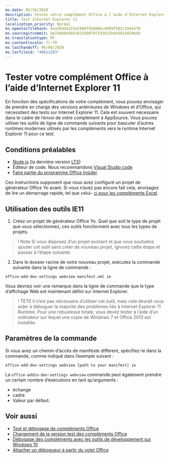 ```yaml
---
ms.date: 05/16/2020
description: Testez votre complément Office à l’aide d’Internet Explorer 11.
title: Test Internet Explorer 11
localization_priority: Normal
ms.openlocfilehash: 4ea2b4da153e2908f928086cd4997502c194e578
ms.sourcegitcommit: be23b68eb661015508797333915b44381dd29bdb
ms.translationtype: MT
ms.contentlocale: fr-FR
ms.lasthandoff: 06/08/2020
ms.locfileid: "44611203"
---
```

# <a name="test-your-office-add-in-using-internet-explorer-11"></a>Tester votre complément Office à l’aide d’Internet Explorer 11

En fonction des spécifications de votre complément, vous pouvez envisager de prendre en charge des versions antérieures de Windows et d’Office, qui nécessitent des tests sur Internet Explorer 11. Cela est souvent nécessaire dans le cadre de l’envoi de votre complément à AppSource. Vous pouvez utiliser les outils de ligne de commande suivants pour basculer d’autres runtimes modernes utilisés par les compléments vers le runtime Internet Explorer 11 pour ce test.

## <a name="pre-requisites"></a>Conditions préalables

- [Node.js](https://nodejs.org/) (la dernière version [LTS](https://nodejs.org/about/releases))
- Éditeur de code. Nous recommandons [Visual Studio code](https://code.visualstudio.com/)
- [Faire partie du programme Office Insider](https://insider.office.com)

Ces instructions supposent que vous avez configuré un projet de générateur Office Yo avant. Si vous n’avez pas encore fait cela, envisagez de lire un démarrage rapide, tel que celui- [ci pour les compléments Excel](../quickstarts/excel-quickstart-jquery.md).

## <a name="using-ie11-tooling"></a>Utilisation des outils IE11

1. Créez un projet de générateur Office Yo. Quel que soit le type de projet que vous sélectionnez, ces outils fonctionnent avec tous les types de projets.

> ! Note Si vous disposez d’un projet existant et que vous souhaitez ajouter cet outil sans créer de nouveau projet, ignorez cette étape et passez à l’étape suivante. 

2. Dans le dossier racine de votre nouveau projet, exécutez la commande suivante dans la ligne de commande :

```command&nbsp;line
office-add-dev-settings webview manifest.xml ie
```
Vous devriez voir une remarque dans la ligne de commande que le type d’affichage Web est maintenant défini sur Internet Explorer.

> ! TETE Il n’est pas nécessaire d’utiliser cet outil, mais cela devrait vous aider à déboguer la majorité des problèmes liés à Internet Explorer 11 Runtime. Pour une robustesse totale, vous devez tester à l’aide d’un ordinateur sur lequel une copie de Windows 7 et Office 2013 est installée.

## <a name="command-settings"></a>Paramètres de la commande

Si vous avez un chemin d’accès de manifeste différent, spécifiez-le dans la commande, comme indiqué dans l’exemple suivant :

`office-add-dev-settings webview [path to your manifest] ie`

La `office-addin-dev-settings webview` commande peut également prendre un certain nombre d’exécutions en tant qu’arguments :

- échange
- cadre
- Valeur par défaut.

## <a name="see-also"></a>Voir aussi
* [Test et débogage de compléments Office](test-debug-office-add-ins.md)
* [Chargement de la version test des compléments Office](create-a-network-shared-folder-catalog-for-task-pane-and-content-add-ins.md)
* [Débogage des compléments avec les outils de développement sur Windows 10](debug-add-ins-using-f12-developer-tools-on-windows-10.md)
* [Attacher un débogueur à partir du volet Office](attach-debugger-from-task-pane.md)